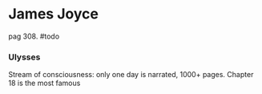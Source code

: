 # James Joyce 
pag 308. 
#todo 

### Ulysses 
Stream of consciousness: only one day is narrated, 1000+ pages. 
Chapter 18 is the most famous 